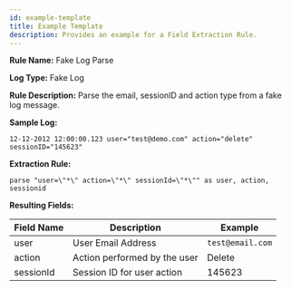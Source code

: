 ```yaml
---
id: example-template
title: Example Template
description: Provides an example for a Field Extraction Rule.
---
```


**Rule Name:** Fake Log Parse

**Log Type:** Fake Log

**Rule Description:** Parse the email, sessionID and action type from a fake log message.

**Sample Log:**

```
12-12-2012 12:00:00.123 user="test@demo.com" action="delete" sessionID="145623"
```

**Extraction Rule:**

```
parse "user=\"*\" action=\"*\" sessionId=\"*\"" as user, action, sessionid
```

**Resulting Fields:**

| Field Name | Description | Example |
|--|--|--|
| user | User Email Address | `test@email.com` |
| action | Action performed by the user | Delete |
| sessionId | Session ID for user action | 145623 |
